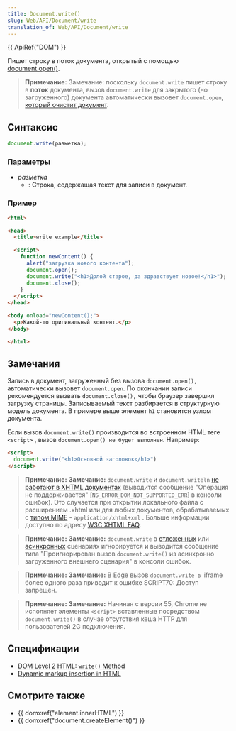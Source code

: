 ```yaml
---
title: Document.write()
slug: Web/API/Document/write
translation_of: Web/API/Document/write
---
```

{{ ApiRef("DOM") }}

Пишет строку в поток документа, открытый с помощью [document.open()](/ru/docs/Web/API/document.open).

> **Примечание:** Замечание: поскольку `document.write` пишет строку в **поток** документа, вызов `document.write` для закрытого (но загруженного) документа автоматически вызовет `document.open`, [который очистит документ](/ru/docs/Web/API/document.open#Notes).

## Синтаксис

```js
document.write(разметка);
```

### Параметры

- _разметка_
  - : Строка, содержащая текст для записи в документ.

### Пример

```html
<html>

<head>
  <title>write example</title>

  <script>
    function newContent() {
      alert("загрузка нового контента");
      document.open();
      document.write("<h1>Долой старое, да здравствует новое!</h1>");
      document.close();
    }
  </script>
</head>

<body onload="newContent();">
  <p>Какой-то оригинальный контент.</p>
</body>

</html>
```

## Замечания

Запись в документ, загруженный без вызова `document.open(),` автоматически вызовет `document.open`. По окончании записи рекомендуется вызвать `document.close(),` чтобы браузер завершил загрузку страницы. Записываемый текст разбирается в структурную модель документа. В примере выше элемент `h1` становится узлом документа.

Если вызов `document.write()` производится во встроенном HTML теге `<script>` , вызов `document.open() не будет выполнен`. Например:

```html
<script>
  document.write("<h1>Основной заголовок</h1>")
</script>
```

> **Примечание:** **Замечание:** `document.write` и `document.writeln` [не работают в XHTML документах](/ru/docs/Archive/Web/Writing_JavaScript_for_HTML) (выводится сообщение "Операция не поддерживается" \[`NS_ERROR_DOM_NOT_SUPPORTED_ERR`] в консоли ошибок). Это случается при открытии локального файла с расширением .xhtml или для любых документов, обрабатываемых с [типом MIME](/ru/docs/Glossary/MIME_type) - `application/xhtml+xml` . Больше информации доступно по адресу [W3C XHTML FAQ](http://www.w3.org/MarkUp/2004/xhtml-faq#docwrite).

> **Примечание:** **Замечание:** `document.write` в [отложенных](/ru/docs/Web/HTML/Element/script#attr-defer) или [асинхронных](/ru/docs/Web/HTML/Element/script#attr-async) сценариях игнорируется и выводится сообщение типа "Проигнорирован вызов `document.write()` из асинхронно загруженного внешнего сценария" в консоли ошибок.

> **Примечание:** **Замечание:** В Edge вызов `document.write в `iframe более одного раза приводит к ошибке SCRIPT70: Доступ запрещён.

> **Примечание:** **Замечание:** Начиная с версии 55, Chrome не исполняет элементы `<script>` вставленные посредством `document.write()` в случае отсутствия кеша HTTP для пользователей 2G подключения.

## Спецификации

- [DOM Level 2 HTML: `write()` Method](http://www.w3.org/TR/DOM-Level-2-HTML/html.html#ID-75233634)
- [Dynamic markup insertion in HTML](http://www.w3.org/TR/2011/WD-html5-author-20110705/apis-in-html-documents.html#dynamic-markup-insertion)

## Смотрите также

- {{ domxref("element.innerHTML") }}
- {{ domxref("document.createElement()") }}
